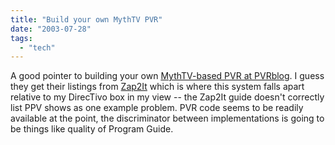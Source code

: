 ```yaml
---
title: "Build your own MythTV PVR"
date: "2003-07-28"
tags: 
  - "tech"
---
```


A good pointer to building your own [MythTV-based PVR at PVRblog](http://pvr.blogs.com/pvr/2003/07/mythtv_howto.html "MythTV how-to | PVRblog"). I guess they get their listings from [Zap2It](http://www.zap2it.com/index) which is where this system falls apart relative to my DirecTivo box in my view -- the Zap2It guide doesn't correctly list PPV shows as one example problem. PVR code seems to be readily available at the point, the discriminator between implementations is going to be things like quality of Program Guide.
